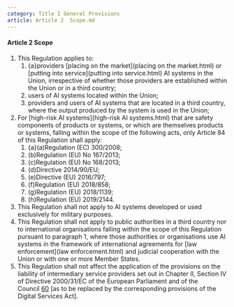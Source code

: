 ```yaml
---
category: Title I General Provisions
article: Article 2  Scope.md
---
```


#### Article 2  Scope
1. This Regulation applies to:
	1. {a}providers [placing on the market](placing on the market.html) or [putting into service](putting into service.html) AI systems in the Union, irrespective of whether those providers are established within the Union or in a third country;
	1. users of AI systems located within the Union;
	1. providers and users of AI systems that are located in a third country, where the output produced by the system is used in the Union;
2. For [high-risk AI systems](high-risk AI systems.html) that are safety components of products or systems, or which are themselves products or systems, falling within the scope of the following acts, only Article 84 of this Regulation shall apply:
	1. {a}(a)Regulation (EC) 300/2008;
	1. (b)Regulation (EU) No 167/2013;
	2. (c)Regulation (EU) No 168/2013;
	3. (d)Directive 2014/90/EU;
	4. (e)Directive (EU) 2016/797;
	5. (f)Regulation (EU) 2018/858;
	6. (g)Regulation (EU) 2018/1139;
	7. (h)Regulation (EU) 2019/2144.
3. This Regulation shall not apply to AI systems developed or used exclusively for military purposes.
4. This Regulation shall not apply to public authorities in a third country nor to international organisations falling within the scope of this Regulation pursuant to paragraph 1, where those authorities or organisations use AI systems in the framework of international agreements for [law enforcement](law enforcement.html) and judicial cooperation with the Union or with one or more Member States.
5. This Regulation shall not affect the application of the provisions on the liability of intermediary service providers set out in Chapter II, Section IV of Directive 2000/31/EC of the European Parliament and of the Council [60](app://obsidian.md/index.html#footnote61) [as to be replaced by the corresponding provisions of the Digital Services Act].